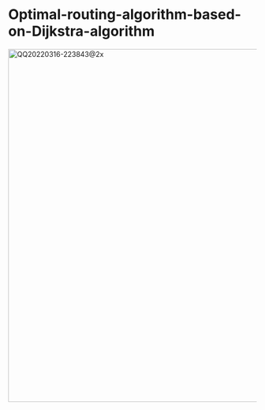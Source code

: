 # Optimal-routing-algorithm-based-on-Dijkstra-algorithm

<img width="715" alt="QQ20220316-223843@2x" src="https://user-images.githubusercontent.com/72602268/158615348-7f423e88-8215-492c-866e-37a425d66d3c.png">

